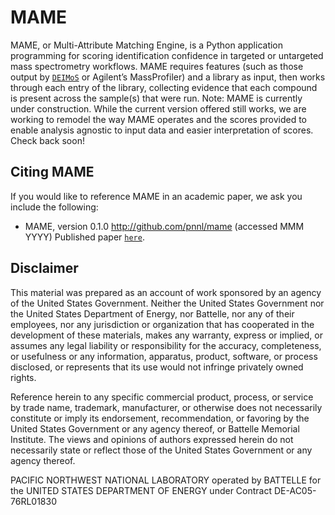 MAME
=======
MAME, or Multi-Attribute Matching Engine, is a Python application programming for scoring identification confidence in targeted or untargeted mass spectrometry workflows. MAME requires features (such as those output by [``DEIMoS``]( http://github.com/pnnl/deimos) or Agilent’s MassProfiler) and a library as input, then works through each entry of the library, collecting evidence that each compound is present across the sample(s) that were run.
Note: MAME is currently under construction. While the current version offered still works, we are working to remodel the way MAME operates and the scores provided to enable analysis agnostic to input data and easier interpretation of scores. Check back soon!

Citing MAME
-------------
If you would like to reference MAME in an academic paper, we ask you include the following:
* MAME, version 0.1.0 http://github.com/pnnl/mame (accessed MMM YYYY)
Published paper [``here``]( https://pubs.acs.org/doi/abs/10.1021/acs.jcim.9b00444).

Disclaimer
----------
This material was prepared as an account of work sponsored by an agency of the United States Government. Neither the United States Government nor the United States Department of Energy, nor Battelle, nor any of their employees, nor any jurisdiction or organization that has cooperated in the development of these materials, makes any warranty, express or implied, or assumes any legal liability or responsibility for the accuracy, completeness, or usefulness or any information, apparatus, product, software, or process disclosed, or represents that its use would not infringe privately owned rights.

Reference herein to any specific commercial product, process, or service by trade name, trademark, manufacturer, or otherwise does not necessarily constitute or imply its endorsement, recommendation, or favoring by the United States Government or any agency thereof, or Battelle Memorial Institute. The views and opinions of authors expressed herein do not necessarily state or reflect those of the United States Government or any agency thereof.

PACIFIC NORTHWEST NATIONAL LABORATORY operated by BATTELLE for the UNITED STATES DEPARTMENT OF ENERGY under Contract DE-AC05-76RL01830